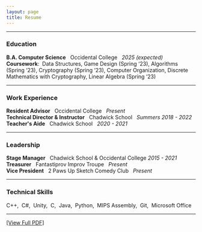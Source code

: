 ```yaml
---
layout: page
title: Resume
---
```

  
-------------  

### Education  

**B.A. Computer Science** &nbsp; Occidental College &nbsp; *2025 (expected)*   
**Coursework**: &nbsp;Data Structures, Game Design (Spring ‘23), Algorithms (Spring ‘23), Cryptography (Spring ‘23), Computer Organization, Discrete Mathematics with Cryptography, Linear Algebra (Spring ‘23)    

-------------  

### Work Experience  

**Resident Advisor** &nbsp; Occidental College &nbsp; *Present*  
**Technical Director & Instructor** &nbsp; Chadwick School &nbsp; *Summers 2018 - 2022*   
**Teacher's Aide** &nbsp; Chadwick School &nbsp; *2020 - 2021*   

-------------  

### Leadership  

**Stage Manager** &nbsp; Chadwick School & Occidental College    *2015 - 2021*  
**Treasurer** &nbsp; Fantastiprov Improv Troupe &nbsp; *Present*  
**Vice President** &nbsp; 2 Paws Up Sketch Comedy Club &nbsp; *Present*

-------------  

### Technical Skills  

C\+\+, &nbsp;C\#, &nbsp;Unity, &nbsp;C, &nbsp;Java, &nbsp;Python, &nbsp;MIPS Assembly, &nbsp;Git, &nbsp;Microsoft Office  

-------------  

[\[View Full PDF\]](/Resume_Current.pdf)